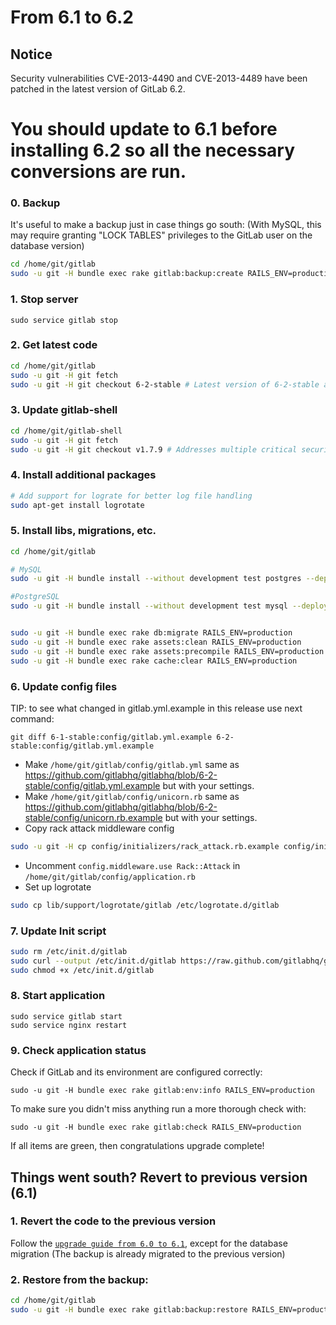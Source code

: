 # From 6.1 to 6.2

## Notice
Security vulnerabilities CVE-2013-4490 and CVE-2013-4489 have been patched in the latest version of GitLab 6.2.

# You should update to 6.1 before installing 6.2 so all the necessary conversions are run.

### 0. Backup

It's useful to make a backup just in case things go south:
(With MySQL, this may require granting "LOCK TABLES" privileges to the GitLab user on the database version)

```bash
cd /home/git/gitlab
sudo -u git -H bundle exec rake gitlab:backup:create RAILS_ENV=production
```

### 1. Stop server

    sudo service gitlab stop

### 2. Get latest code

```bash
cd /home/git/gitlab
sudo -u git -H git fetch
sudo -u git -H git checkout 6-2-stable # Latest version of 6-2-stable addresses CVE-2013-4489
```

### 3. Update gitlab-shell

```bash
cd /home/git/gitlab-shell
sudo -u git -H git fetch
sudo -u git -H git checkout v1.7.9 # Addresses multiple critical security vulnerabilities
```

### 4. Install additional packages

```bash
# Add support for lograte for better log file handling
sudo apt-get install logrotate
```

### 5. Install libs, migrations, etc.

```bash
cd /home/git/gitlab

# MySQL
sudo -u git -H bundle install --without development test postgres --deployment

#PostgreSQL
sudo -u git -H bundle install --without development test mysql --deployment


sudo -u git -H bundle exec rake db:migrate RAILS_ENV=production
sudo -u git -H bundle exec rake assets:clean RAILS_ENV=production
sudo -u git -H bundle exec rake assets:precompile RAILS_ENV=production
sudo -u git -H bundle exec rake cache:clear RAILS_ENV=production
```

### 6. Update config files

TIP: to see what changed in gitlab.yml.example in this release use next command: 

```
git diff 6-1-stable:config/gitlab.yml.example 6-2-stable:config/gitlab.yml.example
```

* Make `/home/git/gitlab/config/gitlab.yml` same as https://github.com/gitlabhq/gitlabhq/blob/6-2-stable/config/gitlab.yml.example but with your settings.
* Make `/home/git/gitlab/config/unicorn.rb` same as https://github.com/gitlabhq/gitlabhq/blob/6-2-stable/config/unicorn.rb.example but with your settings.
* Copy rack attack middleware config

```bash
sudo -u git -H cp config/initializers/rack_attack.rb.example config/initializers/rack_attack.rb
```
* Uncomment `config.middleware.use Rack::Attack` in `/home/git/gitlab/config/application.rb`
* Set up logrotate

```bash
sudo cp lib/support/logrotate/gitlab /etc/logrotate.d/gitlab
```

### 7. Update Init script

```bash
sudo rm /etc/init.d/gitlab
sudo curl --output /etc/init.d/gitlab https://raw.github.com/gitlabhq/gitlabhq/6-2-stable/lib/support/init.d/gitlab
sudo chmod +x /etc/init.d/gitlab
```

### 8. Start application

    sudo service gitlab start
    sudo service nginx restart

### 9. Check application status

Check if GitLab and its environment are configured correctly:

    sudo -u git -H bundle exec rake gitlab:env:info RAILS_ENV=production

To make sure you didn't miss anything run a more thorough check with:

    sudo -u git -H bundle exec rake gitlab:check RAILS_ENV=production

If all items are green, then congratulations upgrade complete!

## Things went south? Revert to previous version (6.1)

### 1. Revert the code to the previous version
Follow the [`upgrade guide from 6.0 to 6.1`](6.0-to-6.1.md), except for the database migration 
(The backup is already migrated to the previous version)

### 2. Restore from the backup:

```bash
cd /home/git/gitlab
sudo -u git -H bundle exec rake gitlab:backup:restore RAILS_ENV=production
```
